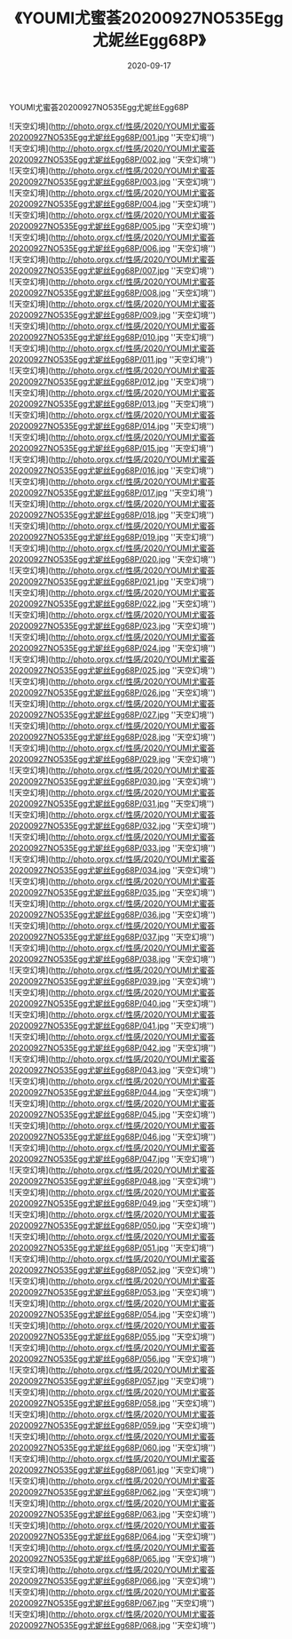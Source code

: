 ﻿---
layout: post
title: 《YOUMI尤蜜荟20200927NO535Egg尤妮丝Egg68P》
date: 2020-09-17
img: http://photo.orgx.cf/性感/2020/YOUMI尤蜜荟20200927NO535Egg尤妮丝Egg68P/000.jpg
tags: [美女,性感,泳衣]
---

YOUMI尤蜜荟20200927NO535Egg尤妮丝Egg68P



![天空幻境](http://photo.orgx.cf/性感/2020/YOUMI尤蜜荟20200927NO535Egg尤妮丝Egg68P/001.jpg ''天空幻境'')<br>
![天空幻境](http://photo.orgx.cf/性感/2020/YOUMI尤蜜荟20200927NO535Egg尤妮丝Egg68P/002.jpg ''天空幻境'')<br>
![天空幻境](http://photo.orgx.cf/性感/2020/YOUMI尤蜜荟20200927NO535Egg尤妮丝Egg68P/003.jpg ''天空幻境'')<br>
![天空幻境](http://photo.orgx.cf/性感/2020/YOUMI尤蜜荟20200927NO535Egg尤妮丝Egg68P/004.jpg ''天空幻境'')<br>
![天空幻境](http://photo.orgx.cf/性感/2020/YOUMI尤蜜荟20200927NO535Egg尤妮丝Egg68P/005.jpg ''天空幻境'')<br>
![天空幻境](http://photo.orgx.cf/性感/2020/YOUMI尤蜜荟20200927NO535Egg尤妮丝Egg68P/006.jpg ''天空幻境'')<br>
![天空幻境](http://photo.orgx.cf/性感/2020/YOUMI尤蜜荟20200927NO535Egg尤妮丝Egg68P/007.jpg ''天空幻境'')<br>
![天空幻境](http://photo.orgx.cf/性感/2020/YOUMI尤蜜荟20200927NO535Egg尤妮丝Egg68P/008.jpg ''天空幻境'')<br>
![天空幻境](http://photo.orgx.cf/性感/2020/YOUMI尤蜜荟20200927NO535Egg尤妮丝Egg68P/009.jpg ''天空幻境'')<br>
![天空幻境](http://photo.orgx.cf/性感/2020/YOUMI尤蜜荟20200927NO535Egg尤妮丝Egg68P/010.jpg ''天空幻境'')<br>
![天空幻境](http://photo.orgx.cf/性感/2020/YOUMI尤蜜荟20200927NO535Egg尤妮丝Egg68P/011.jpg ''天空幻境'')<br>
![天空幻境](http://photo.orgx.cf/性感/2020/YOUMI尤蜜荟20200927NO535Egg尤妮丝Egg68P/012.jpg ''天空幻境'')<br>
![天空幻境](http://photo.orgx.cf/性感/2020/YOUMI尤蜜荟20200927NO535Egg尤妮丝Egg68P/013.jpg ''天空幻境'')<br>
![天空幻境](http://photo.orgx.cf/性感/2020/YOUMI尤蜜荟20200927NO535Egg尤妮丝Egg68P/014.jpg ''天空幻境'')<br>
![天空幻境](http://photo.orgx.cf/性感/2020/YOUMI尤蜜荟20200927NO535Egg尤妮丝Egg68P/015.jpg ''天空幻境'')<br>
![天空幻境](http://photo.orgx.cf/性感/2020/YOUMI尤蜜荟20200927NO535Egg尤妮丝Egg68P/016.jpg ''天空幻境'')<br>
![天空幻境](http://photo.orgx.cf/性感/2020/YOUMI尤蜜荟20200927NO535Egg尤妮丝Egg68P/017.jpg ''天空幻境'')<br>
![天空幻境](http://photo.orgx.cf/性感/2020/YOUMI尤蜜荟20200927NO535Egg尤妮丝Egg68P/018.jpg ''天空幻境'')<br>
![天空幻境](http://photo.orgx.cf/性感/2020/YOUMI尤蜜荟20200927NO535Egg尤妮丝Egg68P/019.jpg ''天空幻境'')<br>
![天空幻境](http://photo.orgx.cf/性感/2020/YOUMI尤蜜荟20200927NO535Egg尤妮丝Egg68P/020.jpg ''天空幻境'')<br>
![天空幻境](http://photo.orgx.cf/性感/2020/YOUMI尤蜜荟20200927NO535Egg尤妮丝Egg68P/021.jpg ''天空幻境'')<br>
![天空幻境](http://photo.orgx.cf/性感/2020/YOUMI尤蜜荟20200927NO535Egg尤妮丝Egg68P/022.jpg ''天空幻境'')<br>
![天空幻境](http://photo.orgx.cf/性感/2020/YOUMI尤蜜荟20200927NO535Egg尤妮丝Egg68P/023.jpg ''天空幻境'')<br>
![天空幻境](http://photo.orgx.cf/性感/2020/YOUMI尤蜜荟20200927NO535Egg尤妮丝Egg68P/024.jpg ''天空幻境'')<br>
![天空幻境](http://photo.orgx.cf/性感/2020/YOUMI尤蜜荟20200927NO535Egg尤妮丝Egg68P/025.jpg ''天空幻境'')<br>
![天空幻境](http://photo.orgx.cf/性感/2020/YOUMI尤蜜荟20200927NO535Egg尤妮丝Egg68P/026.jpg ''天空幻境'')<br>
![天空幻境](http://photo.orgx.cf/性感/2020/YOUMI尤蜜荟20200927NO535Egg尤妮丝Egg68P/027.jpg ''天空幻境'')<br>
![天空幻境](http://photo.orgx.cf/性感/2020/YOUMI尤蜜荟20200927NO535Egg尤妮丝Egg68P/028.jpg ''天空幻境'')<br>
![天空幻境](http://photo.orgx.cf/性感/2020/YOUMI尤蜜荟20200927NO535Egg尤妮丝Egg68P/029.jpg ''天空幻境'')<br>
![天空幻境](http://photo.orgx.cf/性感/2020/YOUMI尤蜜荟20200927NO535Egg尤妮丝Egg68P/030.jpg ''天空幻境'')<br>
![天空幻境](http://photo.orgx.cf/性感/2020/YOUMI尤蜜荟20200927NO535Egg尤妮丝Egg68P/031.jpg ''天空幻境'')<br>
![天空幻境](http://photo.orgx.cf/性感/2020/YOUMI尤蜜荟20200927NO535Egg尤妮丝Egg68P/032.jpg ''天空幻境'')<br>
![天空幻境](http://photo.orgx.cf/性感/2020/YOUMI尤蜜荟20200927NO535Egg尤妮丝Egg68P/033.jpg ''天空幻境'')<br>
![天空幻境](http://photo.orgx.cf/性感/2020/YOUMI尤蜜荟20200927NO535Egg尤妮丝Egg68P/034.jpg ''天空幻境'')<br>
![天空幻境](http://photo.orgx.cf/性感/2020/YOUMI尤蜜荟20200927NO535Egg尤妮丝Egg68P/035.jpg ''天空幻境'')<br>
![天空幻境](http://photo.orgx.cf/性感/2020/YOUMI尤蜜荟20200927NO535Egg尤妮丝Egg68P/036.jpg ''天空幻境'')<br>
![天空幻境](http://photo.orgx.cf/性感/2020/YOUMI尤蜜荟20200927NO535Egg尤妮丝Egg68P/037.jpg ''天空幻境'')<br>
![天空幻境](http://photo.orgx.cf/性感/2020/YOUMI尤蜜荟20200927NO535Egg尤妮丝Egg68P/038.jpg ''天空幻境'')<br>
![天空幻境](http://photo.orgx.cf/性感/2020/YOUMI尤蜜荟20200927NO535Egg尤妮丝Egg68P/039.jpg ''天空幻境'')<br>
![天空幻境](http://photo.orgx.cf/性感/2020/YOUMI尤蜜荟20200927NO535Egg尤妮丝Egg68P/040.jpg ''天空幻境'')<br>
![天空幻境](http://photo.orgx.cf/性感/2020/YOUMI尤蜜荟20200927NO535Egg尤妮丝Egg68P/041.jpg ''天空幻境'')<br>
![天空幻境](http://photo.orgx.cf/性感/2020/YOUMI尤蜜荟20200927NO535Egg尤妮丝Egg68P/042.jpg ''天空幻境'')<br>
![天空幻境](http://photo.orgx.cf/性感/2020/YOUMI尤蜜荟20200927NO535Egg尤妮丝Egg68P/043.jpg ''天空幻境'')<br>
![天空幻境](http://photo.orgx.cf/性感/2020/YOUMI尤蜜荟20200927NO535Egg尤妮丝Egg68P/044.jpg ''天空幻境'')<br>
![天空幻境](http://photo.orgx.cf/性感/2020/YOUMI尤蜜荟20200927NO535Egg尤妮丝Egg68P/045.jpg ''天空幻境'')<br>
![天空幻境](http://photo.orgx.cf/性感/2020/YOUMI尤蜜荟20200927NO535Egg尤妮丝Egg68P/046.jpg ''天空幻境'')<br>
![天空幻境](http://photo.orgx.cf/性感/2020/YOUMI尤蜜荟20200927NO535Egg尤妮丝Egg68P/047.jpg ''天空幻境'')<br>
![天空幻境](http://photo.orgx.cf/性感/2020/YOUMI尤蜜荟20200927NO535Egg尤妮丝Egg68P/048.jpg ''天空幻境'')<br>
![天空幻境](http://photo.orgx.cf/性感/2020/YOUMI尤蜜荟20200927NO535Egg尤妮丝Egg68P/049.jpg ''天空幻境'')<br>
![天空幻境](http://photo.orgx.cf/性感/2020/YOUMI尤蜜荟20200927NO535Egg尤妮丝Egg68P/050.jpg ''天空幻境'')<br>
![天空幻境](http://photo.orgx.cf/性感/2020/YOUMI尤蜜荟20200927NO535Egg尤妮丝Egg68P/051.jpg ''天空幻境'')<br>
![天空幻境](http://photo.orgx.cf/性感/2020/YOUMI尤蜜荟20200927NO535Egg尤妮丝Egg68P/052.jpg ''天空幻境'')<br>
![天空幻境](http://photo.orgx.cf/性感/2020/YOUMI尤蜜荟20200927NO535Egg尤妮丝Egg68P/053.jpg ''天空幻境'')<br>
![天空幻境](http://photo.orgx.cf/性感/2020/YOUMI尤蜜荟20200927NO535Egg尤妮丝Egg68P/054.jpg ''天空幻境'')<br>
![天空幻境](http://photo.orgx.cf/性感/2020/YOUMI尤蜜荟20200927NO535Egg尤妮丝Egg68P/055.jpg ''天空幻境'')<br>
![天空幻境](http://photo.orgx.cf/性感/2020/YOUMI尤蜜荟20200927NO535Egg尤妮丝Egg68P/056.jpg ''天空幻境'')<br>
![天空幻境](http://photo.orgx.cf/性感/2020/YOUMI尤蜜荟20200927NO535Egg尤妮丝Egg68P/057.jpg ''天空幻境'')<br>
![天空幻境](http://photo.orgx.cf/性感/2020/YOUMI尤蜜荟20200927NO535Egg尤妮丝Egg68P/058.jpg ''天空幻境'')<br>
![天空幻境](http://photo.orgx.cf/性感/2020/YOUMI尤蜜荟20200927NO535Egg尤妮丝Egg68P/059.jpg ''天空幻境'')<br>
![天空幻境](http://photo.orgx.cf/性感/2020/YOUMI尤蜜荟20200927NO535Egg尤妮丝Egg68P/060.jpg ''天空幻境'')<br>
![天空幻境](http://photo.orgx.cf/性感/2020/YOUMI尤蜜荟20200927NO535Egg尤妮丝Egg68P/061.jpg ''天空幻境'')<br>
![天空幻境](http://photo.orgx.cf/性感/2020/YOUMI尤蜜荟20200927NO535Egg尤妮丝Egg68P/062.jpg ''天空幻境'')<br>
![天空幻境](http://photo.orgx.cf/性感/2020/YOUMI尤蜜荟20200927NO535Egg尤妮丝Egg68P/063.jpg ''天空幻境'')<br>
![天空幻境](http://photo.orgx.cf/性感/2020/YOUMI尤蜜荟20200927NO535Egg尤妮丝Egg68P/064.jpg ''天空幻境'')<br>
![天空幻境](http://photo.orgx.cf/性感/2020/YOUMI尤蜜荟20200927NO535Egg尤妮丝Egg68P/065.jpg ''天空幻境'')<br>
![天空幻境](http://photo.orgx.cf/性感/2020/YOUMI尤蜜荟20200927NO535Egg尤妮丝Egg68P/066.jpg ''天空幻境'')<br>
![天空幻境](http://photo.orgx.cf/性感/2020/YOUMI尤蜜荟20200927NO535Egg尤妮丝Egg68P/067.jpg ''天空幻境'')<br>
![天空幻境](http://photo.orgx.cf/性感/2020/YOUMI尤蜜荟20200927NO535Egg尤妮丝Egg68P/068.jpg ''天空幻境'')<br>